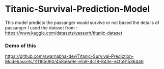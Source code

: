 # Titanic-Survival-Prediction-Model
This model predicts the passanger would survive or not based the details of passanger
I used the dataset from : https://www.kaggle.com/datasets/yasserh/titanic-dataset
### Demo of this


https://github.com/swarnabha-dev/Titanic-Survival-Prediction-Model/assets/111165060/458a6a9e-e1a9-4c18-843e-e4fb91536446


